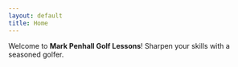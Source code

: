 ```yaml
---
layout: default
title: Home
---
```

Welcome to **Mark Penhall Golf Lessons**! Sharpen your skills with a seasoned golfer.
